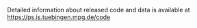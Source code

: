 Detailed information about released code and data is available at https://ps.is.tuebingen.mpg.de/code
